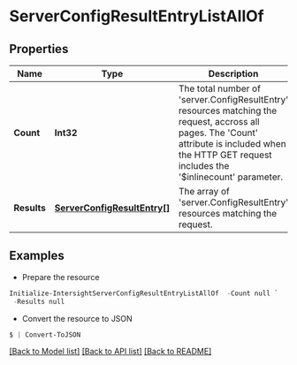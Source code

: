 # ServerConfigResultEntryListAllOf
## Properties

Name | Type | Description | Notes
------------ | ------------- | ------------- | -------------
**Count** | **Int32** | The total number of &#39;server.ConfigResultEntry&#39; resources matching the request, accross all pages. The &#39;Count&#39; attribute is included when the HTTP GET request includes the &#39;$inlinecount&#39; parameter. | [optional] 
**Results** | [**ServerConfigResultEntry[]**](ServerConfigResultEntry.md) | The array of &#39;server.ConfigResultEntry&#39; resources matching the request. | [optional] 

## Examples

- Prepare the resource
```powershell
Initialize-IntersightServerConfigResultEntryListAllOf  -Count null `
 -Results null
```

- Convert the resource to JSON
```powershell
$ | Convert-ToJSON
```

[[Back to Model list]](../README.md#documentation-for-models) [[Back to API list]](../README.md#documentation-for-api-endpoints) [[Back to README]](../README.md)


